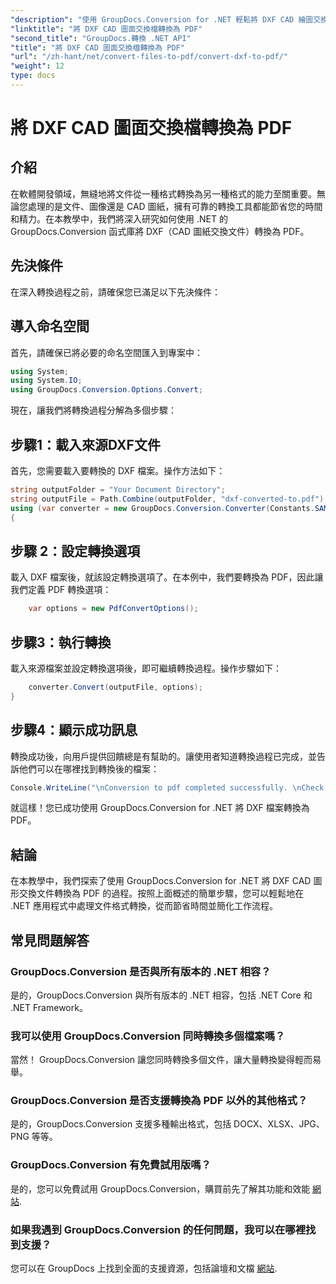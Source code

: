```yaml
---
"description": "使用 GroupDocs.Conversion for .NET 輕鬆將 DXF CAD 繪圖交換檔轉換為 PDF。"
"linktitle": "將 DXF CAD 圖面交換檔轉換為 PDF"
"second_title": "GroupDocs.轉換 .NET API"
"title": "將 DXF CAD 圖面交換檔轉換為 PDF"
"url": "/zh-hant/net/convert-files-to-pdf/convert-dxf-to-pdf/"
"weight": 12
type: docs
---
```

# 將 DXF CAD 圖面交換檔轉換為 PDF

## 介紹
在軟體開發領域，無縫地將文件從一種格式轉換為另一種格式的能力至關重要。無論您處理的是文件、圖像還是 CAD 圖紙，擁有可靠的轉換工具都能節省您的時間和精力。在本教學中，我們將深入研究如何使用 .NET 的 GroupDocs.Conversion 函式庫將 DXF（CAD 圖紙交換文件）轉換為 PDF。
## 先決條件
在深入轉換過程之前，請確保您已滿足以下先決條件：

## 導入命名空間
首先，請確保已將必要的命名空間匯入到專案中：
```csharp
using System;
using System.IO;
using GroupDocs.Conversion.Options.Convert;
```
現在，讓我們將轉換過程分解為多個步驟：
## 步驟1：載入來源DXF文件
首先，您需要載入要轉換的 DXF 檔案。操作方法如下：
```csharp
string outputFolder = "Your Document Directory";
string outputFile = Path.Combine(outputFolder, "dxf-converted-to.pdf");
using (var converter = new GroupDocs.Conversion.Converter(Constants.SAMPLE_DXF))
{
```
## 步驟 2：設定轉換選項
載入 DXF 檔案後，就該設定轉換選項了。在本例中，我們要轉換為 PDF，因此讓我們定義 PDF 轉換選項：
```csharp
	var options = new PdfConvertOptions();
```
## 步驟3：執行轉換
載入來源檔案並設定轉換選項後，即可繼續轉換過程。操作步驟如下：
```csharp
	converter.Convert(outputFile, options);
}
```
## 步驟4：顯示成功訊息
轉換成功後，向用戶提供回饋總是有幫助的。讓使用者知道轉換過程已完成，並告訴他們可以在哪裡找到轉換後的檔案：
```csharp
Console.WriteLine("\nConversion to pdf completed successfully. \nCheck output in {0}", outputFolder);
```
就這樣！您已成功使用 GroupDocs.Conversion for .NET 將 DXF 檔案轉換為 PDF。

## 結論
在本教學中，我們探索了使用 GroupDocs.Conversion for .NET 將 DXF CAD 圖形交換文件轉換為 PDF 的過程。按照上面概述的簡單步驟，您可以輕鬆地在 .NET 應用程式中處理文件格式轉換，從而節省時間並簡化工作流程。
## 常見問題解答
### GroupDocs.Conversion 是否與所有版本的 .NET 相容？
是的，GroupDocs.Conversion 與所有版本的 .NET 相容，包括 .NET Core 和 .NET Framework。
### 我可以使用 GroupDocs.Conversion 同時轉換多個檔案嗎？
當然！ GroupDocs.Conversion 讓您同時轉換多個文件，讓大量轉換變得輕而易舉。
### GroupDocs.Conversion 是否支援轉換為 PDF 以外的其他格式？
是的，GroupDocs.Conversion 支援多種輸出格式，包括 DOCX、XLSX、JPG、PNG 等等。
### GroupDocs.Conversion 有免費試用版嗎？
是的，您可以免費試用 GroupDocs.Conversion，購買前先了解其功能和效能 [網站](https://releases。groupdocs.com/).
### 如果我遇到 GroupDocs.Conversion 的任何問題，我可以在哪裡找到支援？
您可以在 GroupDocs 上找到全面的支援資源，包括論壇和文檔 [網站](https://forum。groupdocs.com/c/conversion/11).